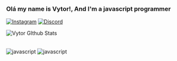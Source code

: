 ### Olá my name is Vytor!, And I'm a javascript programmer 

[![Instagram](https://img.shields.io/badge/Instagram-E4405F?style=for-the-badge&logo=instagram&logoColor=white)](https://instagram.com/vytorxiss) [![Discord](https://img.shields.io/badge/Discord-7289DA?style=for-the-badge&logo=discord&logoColor=white)](https://discord.com/users/900419991046881350)

![Vytor GIthub Stats](https://github-readme-stats.vercel.app/api?username=vytorxiss&show_icons=true&theme=onedark)


<div style= "display: inline_block"><br/>
<img align="center" alt="javascript" src="https://img.shields.io/badge/JavaScript-F7DF1E?style=for-the-badge&logo=javascript&logoColor=black"/>
<img align="center" alt="javascript" src="https://img.shields.io/badge/Node.js-43853D?style=for-the-badge&logo=node.js&logoColor=white"/>
</div>
